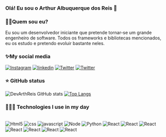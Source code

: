 ### Olá! Eu sou o Arthur Albuquerque dos Reis 👋
### 🧑🏽Quem sou eu?
Eu sou um desenvolvedor iniciante que pretende tornar-se um grande engenheiro de software. Todos os frameworks e bibliotecas mencionados, eu os estudo e pretendo evoluir bastante neles.
### ✨My social media
[![Instagram](https://img.shields.io/badge/Instagram-E4405F?style=for-the-badge&logo=instagram&logoColor=white)](https://www.instagram.com/threis27_/)
[![linkedin](https://img.shields.io/badge/LinkedIn-0077B5?style=for-the-badge&logo=linkedin&logoColor=white)](https://www.linkedin.com/in/arthur-albuquerque-2b157b2a0/)
[![Twitter](https://img.shields.io/badge/Twitter-1DA1F2?style=for-the-badge&logo=twitter&logoColor=white)](https://x.com/M0vsz27)
[![Twitter](https://img.shields.io/badge/Spotify-1ED760?&style=for-the-badge&logo=spotify&logoColor=white)](https://www.spotify.com/br-pt/account/overview/)
###  ⭐ GitHub status 
![DevArthReis GitHub stats](https://github-readme-stats.vercel.app/api?username=DevArthReis&show_icons=true&theme=radical)
[![Top Langs](https://github-readme-stats.vercel.app/api/top-langs/?username=DevArthReis&layout=donut)](https://github.com/DevArthReis/github-readme-stats)
### 👨🏻‍💻 Technologies I use in my day
<div style="display: inline_block"><br/>
<img align="center" alt="Html5" src="https://img.shields.io/badge/HTML-239120?style=for-the-badge&logo=html5&logoColor=white"/>
<img align="center" alt="css" src="https://img.shields.io/badge/CSS-239120?&style=for-the-badge&logo=css3&logoColor=white"/>
<img align="center" alt="javascript" src="https://img.shields.io/badge/JavaScript-F7DF1E?style=for-the-badge&logo=javascript&logoColor=black"/>
<img align="center" alt="Node" src="https://img.shields.io/badge/Node.js-43853D?style=for-the-badge&logo=node.js&logoColor=white"/>
<img align="center" alt="Python" src="https://img.shields.io/badge/Python-3776AB?style=for-the-badge&logo=python&logoColor=white"/>
<img align="center" alt="React" src="https://img.shields.io/badge/React-20232A?style=for-the-badge&logo=react&logoColor=61DAFB"/>
<img align="center" alt="React" src="https://img.shields.io/badge/Express.js-404D59?style=for-the-badge"/>
<img align="center" alt="React" src="https://img.shields.io/badge/Django-092E20?style=for-the-badge&logo=django&logoColor=white"/>
<img align="center" alt="React" src="https://img.shields.io/badge/Flask-000000?style=for-the-badge&logo=flask&logoColor=white"/>
<img align="center" alt="React" src="https://img.shields.io/badge/SQLite-07405E?style=for-the-badge&logo=sqlite&logoColor=white"/>
<img align="center" alt="React" src="https://img.shields.io/badge/MySQL-00000F?style=for-the-badge&logo=mysql&logoColor=white"/>
<img align="center" alt="React" src="https://img.shields.io/badge/Visual_Studio-5C2D91?style=for-the-badge&logo=visual%20studio&logoColor=white"/>
</div><br>


